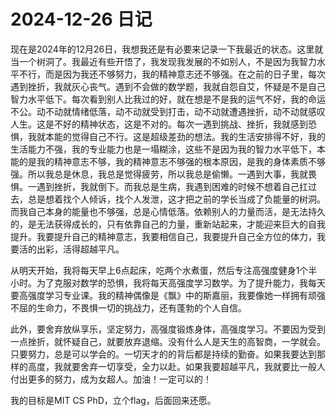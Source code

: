# 2024-12-26 日记


<!--more-->

现在是2024年的12月26日，我想我还是有必要来记录一下我最近的状态。这里就当一个树洞了。我最近有些开悟了，我发现我发展的不如别人，不是因为我智力水平不行，而是因为我还不够努力，我的精神意志还不够强。在之前的日子里，每次遇到挫折，我就灰心丧气。遇到不会做的数学题，我就自怨自艾，怀疑是不是自己智力水平低下。每次看到别人比我过的好，就在想是不是我的运气不好，我的命运不公。动不动就情绪低落，动不动就受到打击，动不动就遭遇挫折，动不动就感叹人生。这是不好的精神状态，这是不对的。每次一遇到挑战、挫折，我就感到恐惧，我就本能的觉得自己不行。这是超级差劲的想法。我的生活安排得不好，我的生活能力不强，我的专业能力也是一塌糊涂，这些不是因为我的智力水平低下，本能的是我的精神意志不够，我的精神意志不够强的根本原因，是我的身体素质不够强。所以我总是休息，我总是觉得疲劳，所以我总是偷懒。一遇到大事，我就畏惧。一遇到挫折，我就倒下。而我总是生病，我遇到困难的时候不想着自己扛过去，总是想着找个人倾诉，找个人发泄，这才把之前的学长当成了负能量的树洞。而我自己本身的能量也不够强，总是心情低落。依赖别人的力量而活，是无法持久的，是无法获得成长的，只有依靠自己的力量，重新站起来，才能迎来巨大的自我提升。我要提升自己的精神意志，我要相信自己，我要提升自己全方位的体力，我要活的出彩，活得超越平凡。

从明天开始，我将每天早上6点起床，吃两个水煮蛋，然后专注高强度健身1个半小时。为了克服对数学的恐惧，我将每天高强度学习数学。为了提升能力，我每天要高强度学习专业课。我的精神偶像是《飘》中的斯嘉丽，我要像她一样拥有顽强不屈的生命力，不畏惧一切的挑战力，还有蓬勃的个人自信。

此外，要舍弃放纵享乐，坚定努力，高强度锻炼身体，高强度学习。不要因为受到一点挫折，就怀疑自己，就要放弃退缩。没有什么人是天生的高智商，一学就会。只要努力，总是可以学会的。一切天才的的背后都是持续的勤奋。如果我要达到那样的高度，我就要舍弃一切享受，全力以赴。如果我要超越平凡，我就要比一般人付出更多的努力，成为女超人。加油！一定可以的！

我的目标是MIT CS PhD，立个flag，后面回来还愿。

